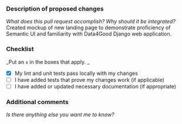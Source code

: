 ### Description of proposed changes
_What does this pull request accomplish? Why should it be integrated?_
Created mockup of new landing page to demonstrate proficiency of Semantic UI
and familiarity with Data4Good Django web application.

### Checklist
_Put an `x` in the boxes that apply. _
- [x] My lint and unit tests pass locally with my changes
- [ ] I have added tests that prove my changes work (if applicable)
- [ ] I have added or updated necessary documentation (if appropriate)

### Additional comments
_Is there anything else you want me to know?_

